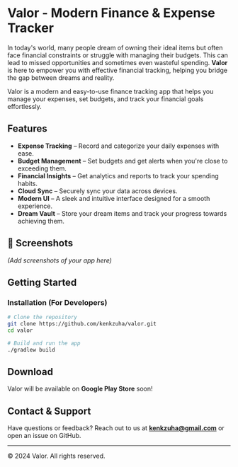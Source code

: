 # Valor - Modern Finance & Expense Tracker

In today's world, many people dream of owning their ideal items but often face financial constraints or struggle with managing their budgets. This can lead to missed opportunities and sometimes even wasteful spending. **Valor** is here to empower you with effective financial tracking, helping you bridge the gap between dreams and reality.

Valor is a modern and easy-to-use finance tracking app that helps you manage your expenses, set budgets, and track your financial goals effortlessly.

## Features
- **Expense Tracking** – Record and categorize your daily expenses with ease.
- **Budget Management** – Set budgets and get alerts when you're close to exceeding them.
- **Financial Insights** – Get analytics and reports to track your spending habits.
- **Cloud Sync** – Securely sync your data across devices.
- **Modern UI** – A sleek and intuitive interface designed for a smooth experience.
- **Dream Vault** – Store your dream items and track your progress towards achieving them.

## 📸 Screenshots
*(Add screenshots of your app here)*

## Getting Started
### Installation (For Developers)
```bash
# Clone the repository
git clone https://github.com/kenkzuha/valor.git
cd valor

# Build and run the app
./gradlew build
```

## Download
Valor will be available on **Google Play Store** soon!

## Contact & Support
Have questions or feedback? Reach out to us at **[kenkzuha@gmail.com](mailto:kenkzuha@gmail.com)** or open an issue on GitHub.

---
© 2024 Valor. All rights reserved. 
